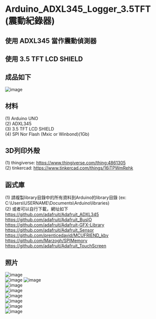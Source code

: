 # Arduino_ADXL345_Logger_3.5TFT (震動紀錄器)
## 使用 ADXL345 當作震動偵測器
## 使用 3.5 TFT LCD SHIELD  

## 成品如下  
![image](https://github.com/Chihhao/Arduino_ADXL345_Logger_3.5TFT/blob/main/image/1.jpg)

## 材料
(1) Arduino UNO  
(2) ADXL345  
(3) 3.5 TFT LCD SHIELD  
(4) SPI Nor Flash (Mxic or Winbond)(1Gb)  

## 3D列印外殼
(1) thingiverse: https://www.thingiverse.com/thing:4861305  
(2) tinkercad: https://www.tinkercad.com/things/16iTPWmRehk  

## 函式庫 
(1) 請複製library目錄中的所有資料到Arduino的library目錄 (ex: C:\Users\USERNAME\Documents\Arduino\libraries)  
(2) 或者可以自行下載，網址如下  
https://github.com/adafruit/Adafruit_ADXL345  
https://github.com/adafruit/Adafruit_BusIO  
https://github.com/adafruit/Adafruit-GFX-Library  
https://github.com/adafruit/Adafruit_Sensor  
https://github.com/prenticedavid/MCUFRIEND_kbv  
https://github.com/Marzogh/SPIMemory  
https://github.com/adafruit/Adafruit_TouchScreen  

## 照片  
![image](https://github.com/Chihhao/Arduino_ADXL345_Logger_3.5TFT/blob/main/image/wiring.png)  
![image](https://github.com/Chihhao/Arduino_ADXL345_Logger_3.5TFT/blob/main/image/wiring2.jpg)
![image](https://github.com/Chihhao/Arduino_ADXL345_Logger_3.5TFT/blob/main/image/wiring3.jpg)  
![image](https://github.com/Chihhao/Arduino_ADXL345_Logger_3.5TFT/blob/main/image/2.jpg)  
![image](https://github.com/Chihhao/Arduino_ADXL345_Logger_3.5TFT/blob/main/image/3.jpg)  
![image](https://github.com/Chihhao/Arduino_ADXL345_Logger_3.5TFT/blob/main/image/4.jpg)  
![image](https://github.com/Chihhao/Arduino_ADXL345_Logger_3.5TFT/blob/main/image/5.jpg)  
![image](https://github.com/Chihhao/Arduino_ADXL345_Logger_3.5TFT/blob/main/image/6.jpg)  
![image](https://github.com/Chihhao/Arduino_ADXL345_Logger_3.5TFT/blob/main/image/7.jpg)  
